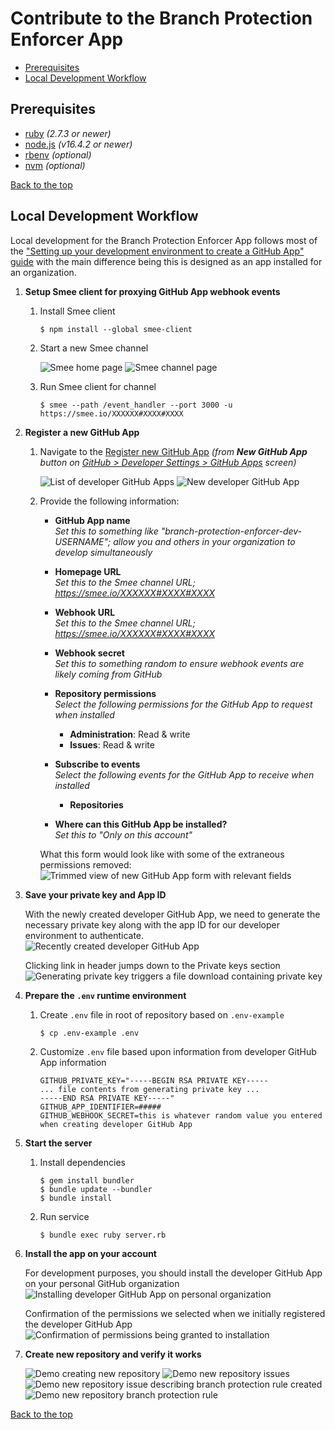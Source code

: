 # Contribute to the Branch Protection Enforcer App

* [Prerequisites](#prerequisites)
* [Local Development Workflow](#local-development-workflow)

## Prerequisites

* [ruby](https://www.ruby-lang.org/en/)  _(2.7.3 or newer)_
* [node.js](https://nodejs.org/en/)  _(v16.4.2 or newer)_
* [rbenv](https://github.com/rbenv/rbenv)  _(optional)_
* [nvm](https://github.com/nvm-sh/nvm)  _(optional)_

[Back to the top](#contribute-to-the-branch-protection-enforcer-app)

## Local Development Workflow

Local development for the Branch Protection Enforcer App follows most of the ["Setting up your development environment to create a GitHub App" guide](https://docs.github.com/en/developers/apps/getting-started-with-apps/setting-up-your-development-environment-to-create-a-github-app) with the main difference being this is designed as an app installed for an organization.

1. **Setup Smee client for proxying GitHub App webhook events**

   1. Install Smee client

      ```shell
      $ npm install --global smee-client
      ```

   1. Start a new Smee channel

      ![Smee home page](docs/contributing/smee_home.png)
      ![Smee channel page](docs/contributing/smee_channel.png)

   1. Run Smee client for channel

      ```shell
      $ smee --path /event_handler --port 3000 -u https://smee.io/XXXXXX#XXXX#XXXX
      ```
   
1. **Register a new GitHub App**

   1. Navigate to the [Register new GitHub App](https://github.com/settings/apps/new)  _(from **New GitHub App** button on [GitHub > Developer Settings > GitHub Apps](https://github.com/settings/apps) screen)_

      ![List of developer GitHub Apps](docs/contributing/developer_github_apps.png)
      ![New developer GitHub App](docs/contributing/developer_github_new_app.png)

   1. Provide the following information:

      * **GitHub App name**<br />
        _Set this to something like "branch-protection-enforcer-dev-USERNAME"; allow you and others in your organization to develop simultaneously_

      * **Homepage URL**<br />
        _Set this to the Smee channel URL; https://smee.io/XXXXXX#XXXX#XXXX_

      * **Webhook URL**<br />
        _Set this to the Smee channel URL; https://smee.io/XXXXXX#XXXX#XXXX_

      * **Webhook secret**<br />
        _Set this to something random to ensure webhook events are likely coming from GitHub_

      * **Repository permissions**<br />
        _Select the following permissions for the GitHub App to request when installed_

        * **Administration**: Read & write
        * **Issues**: Read & write

      * **Subscribe to events**<br />
        _Select the following events for the GitHub App to receive when installed_

        * **Repositories**

      * **Where can this GitHub App be installed?**<br />
        _Set this to "Only on this account"_

      What this form would look like with some of the extraneous permissions removed:<br />
      ![Trimmed view of new GitHub App form with relevant fields](docs/contributing/developer_github_new_app_settings.png)

1. **Save your private key and App ID**

   With the newly created developer GitHub App, we need to generate the necessary private key along with the app ID for our developer environment to authenticate.<br />
   ![Recently created developer GitHub App](docs/contributing/developer_github_new_app_ready.png)

   Clicking link in header jumps down to the Private keys section<br />
   ![Generating private key triggers a file download containing private key](docs/contributing/developer_github_new_app_key.png)

1. **Prepare the `.env` runtime environment**

   1. Create `.env` file in root of repository based on `.env-example`

      ```shell
      $ cp .env-example .env
      ```

   1. Customize `.env` file based upon information from developer GitHub App information

      ```
      GITHUB_PRIVATE_KEY="-----BEGIN RSA PRIVATE KEY-----
      ... file contents from generating private key ...
      -----END RSA PRIVATE KEY-----"
      GITHUB_APP_IDENTIFIER=#####
      GITHUB_WEBHOOK_SECRET=this is whatever random value you entered when creating developer GitHub App
      ```

1. **Start the server**

   1. Install dependencies

      ```shell
      $ gem install bundler
      $ bundle update --bundler
      $ bundle install
      ```

   1. Run service

      ```shell
      $ bundle exec ruby server.rb
      ```

1. **Install the app on your account**

   For development purposes, you should install the developer GitHub App on your personal GitHub organization
   ![Installing developer GitHub App on personal organization](docs/contributing/developer_github_app_install.png)

   Confirmation of the permissions we selected when we initially registered the developer GitHub App
   ![Confirmation of permissions being granted to installation](docs/contributing/developer_github_app_install_confirm.png)

1. **Create new repository and verify it works**

   ![Demo creating new repository](docs/contributing/demo_new_repo.png)
   ![Demo new repository issues](docs/contributing/demo_new_repo_issues.png)
   ![Demo new repository issue describing branch protection rule created](docs/demo_new_repo_issue.png)
   ![Demo new repository branch protection rule](docs/demo_new_repo_branch_protection.png)

[Back to the top](#contribute-to-the-branch-protection-enforcer-app)